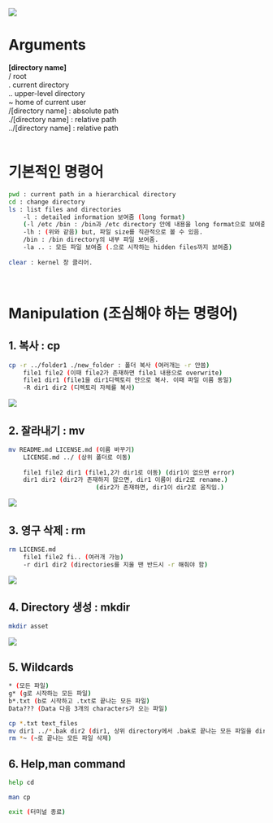 ![](https://github.com/RoRdil31/Open-Source-SW/blob/main/images/shell_kernel.jpg?raw=true)
# Arguments
**[directory name]** <br>
/ root<br>
. current directory<br>
.. upper-level directory<br>
~ home of current user<br>
/[directory name] : absolute path<br>
./[directory name] : relative path<br>
../[directory name] : relative path<br><br>

# 기본적인 명령어
```sh
pwd : current path in a hierarchical directory
cd : change directory
ls : list files and directories
	-l : detailed information 보여줌 (long format)
	(-l /etc /bin : /bin과 /etc directory 안에 내용을 long format으로 보여줌)
	-lh : (위와 같음) but, 파일 size를 직관적으로 볼 수 있음.
	/bin : /bin directory의 내부 파일 보여줌.
	-la .. : 모든 파일 보여줌 (.으로 시작하는 hidden files까지 보여줌)
	
clear : kernel 창 클리어.

```
<br>

# Manipulation (조심해야 하는 명령어)
## 1. 복사 : cp
```sh
cp -r ../folder1 ./new_folder : 폴더 복사 (여러개는 -r 안씀)
	file1 file2 (이때 file2가 존재하면 file1 내용으로 overwrite)
	file1 dir1 (file1을 dir1디렉토리 안으로 복사. 이때 파일 이름 동일)
	-R dir1 dir2 (디렉토리 자체를 복사)
```
![](https://github.com/RoRdil31/Open-Source-SW/blob/main/images/cp.png?raw=true)
## 2. 잘라내기 : mv
```sh
mv README.md LICENSE.md (이름 바꾸기)
	LICENSE.md ../ (상위 폴더로 이동)
	
	file1 file2 dir1 (file1,2가 dir1로 이동) (dir1이 없으면 error)
	dir1 dir2 (dir2가 존재하지 않으면, dir1 이름이 dir2로 rename.)
						(dir2가 존재하면, dir1이 dir2로 움직임.)

```
![](https://github.com/RoRdil31/Open-Source-SW/blob/main/images/mv.png?raw=true)
## 3. 영구 삭제 : rm
```sh
rm LICENSE.md
	file1 file2 fi.. (여러개 가능)
	-r dir1 dir2 (directories를 지울 땐 반드시 -r 해줘야 함)

```
![](https://github.com/RoRdil31/Open-Source-SW/blob/main/images/rm.png?raw=true)
## 4. Directory 생성 : mkdir
```sh
mkdir asset
```
![](https://github.com/RoRdil31/Open-Source-SW/blob/main/images/mkdir.png?raw=true)
## 5. Wildcards
```sh
* (모든 파일)
g* (g로 시작하는 모든 파일)
b*.txt (b로 시작하고 .txt로 끝나는 모든 파일)
Data??? (Data 다음 3개의 characters가 오는 파일)

cp *.txt text_files
mv dir1 ../*.bak dir2 (dir1, 상위 directory에서 .bak로 끝나는 모든 파일을 dir2로 이동)
rm *~ (~로 끝나는 모든 파일 삭제)
```

## 6. Help,man command
```sh
help cd

man cp

exit (터미널 종료)
```
